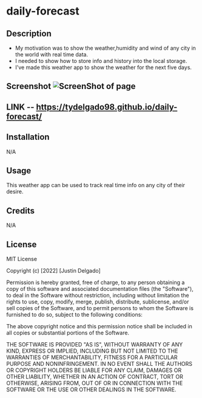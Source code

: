 # daily-forecast

## Description

- My motivation was to show the weather,humidity and wind of any city in the world with real time data. 
- I needed to show how to store info and history into the local storage.
- I've made this weather app to show the weather for the next five days.

## Screenshot    ![ScreenShot of page](assets/images/Screenshot%202023-01-11%20220128.png)


## LINK -- https://tydelgado98.github.io/daily-forecast/


## Installation

N/A

## Usage

This weather app can be used to track real time info on any city of their desire.

## Credits

N/A

## License

MIT License

Copyright (c) [2022] [Justin Delgado]

Permission is hereby granted, free of charge, to any person obtaining a copy
of this software and associated documentation files (the "Software"), to deal
in the Software without restriction, including without limitation the rights
to use, copy, modify, merge, publish, distribute, sublicense, and/or sell
copies of the Software, and to permit persons to whom the Software is
furnished to do so, subject to the following conditions:

The above copyright notice and this permission notice shall be included in all
copies or substantial portions of the Software.

THE SOFTWARE IS PROVIDED "AS IS", WITHOUT WARRANTY OF ANY KIND, EXPRESS OR
IMPLIED, INCLUDING BUT NOT LIMITED TO THE WARRANTIES OF MERCHANTABILITY,
FITNESS FOR A PARTICULAR PURPOSE AND NONINFRINGEMENT. IN NO EVENT SHALL THE
AUTHORS OR COPYRIGHT HOLDERS BE LIABLE FOR ANY CLAIM, DAMAGES OR OTHER
LIABILITY, WHETHER IN AN ACTION OF CONTRACT, TORT OR OTHERWISE, ARISING FROM,
OUT OF OR IN CONNECTION WITH THE SOFTWARE OR THE USE OR OTHER DEALINGS IN THE
SOFTWARE.